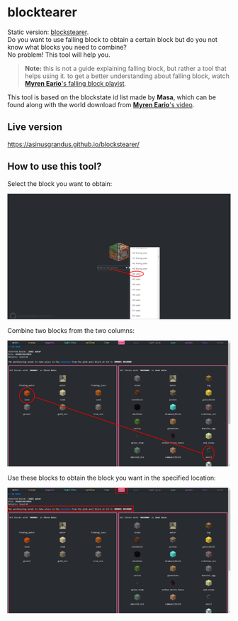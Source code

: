 ﻿# blocktearer
Static version: [blockstearer](https://github.com/AsinusGrandus/blockstearer).  
Do you want to use falling block to obtain a certain block but do you not know what blocks you need to combine?  
No problem! This tool will help you. 

> **Note:** this is not a guide explaining falling block, but rather a tool that helps using it. to get a better understanding about falling block, watch [**Myren Eario**'s falling block playist](https://www.youtube.com/watch?v=BQnejuEjMJs&list=PL8r-bvM9ltXOCEQMW_WTvQWUfmwVl528h "Falling Block Playlist").

This tool is based on the blockstate id list  made by **Masa**, which can be found along with the world download from [**Myren Eario**'s video](https://youtu.be/b-TLpc5oyhg "[Falling Block Episode 4]").  

## Live version
https://asinusgrandus.github.io/blockstearer/

## How to use this tool?
Select the block you want to obtain:  
  
![select](https://github.com/AsinusGrandus/blocktearer/blob/main/public/images/tut_selector.png)  
  
Combine two blocks from the two columns:  
  
![choose](https://github.com/AsinusGrandus/blocktearer/blob/main/public/images/tut_choose.png)  

Use these blocks to obtain the block you want in the specified location:  
  
![location](https://github.com/AsinusGrandus/blocktearer/blob/main/public/images/tut_location.png)  
